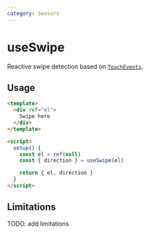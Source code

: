 ```yaml
---
category: Sensors
---
```



# useSwipe

Reactive swipe detection based on [`TouchEvents`](https://developer.mozilla.org/en-US/docs/Web/API/TouchEvent).

## Usage

```html {16-20}
<template>
  <div ref="el">
    Swipe here
  </div>
</template>

<script>
  setup() {
    const el = ref(null)
    const { direction } = useSwipe(el)

    return { el, direction }
  } 
</script>
```

## Limitations

TODO: add limitations
